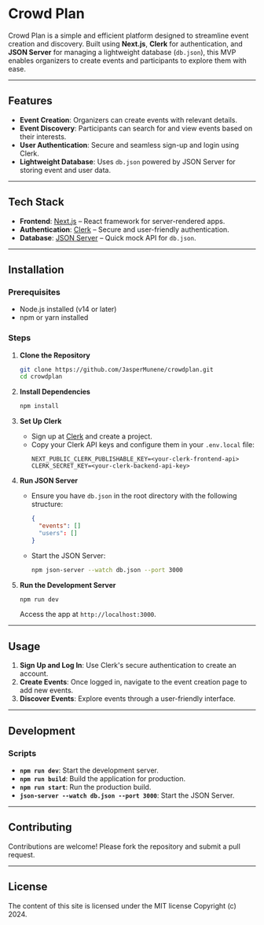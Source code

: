 # Crowd Plan

Crowd Plan is a simple and efficient platform designed to streamline event creation and discovery. Built using **Next.js**, **Clerk** for authentication, and **JSON Server** for managing a lightweight database (`db.json`), this MVP enables organizers to create events and participants to explore them with ease.

---

## Features

- **Event Creation**: Organizers can create events with relevant details.
- **Event Discovery**: Participants can search for and view events based on their interests.
- **User Authentication**: Secure and seamless sign-up and login using Clerk.
- **Lightweight Database**: Uses `db.json` powered by JSON Server for storing event and user data.

---

## Tech Stack

- **Frontend**: [Next.js](https://nextjs.org/) – React framework for server-rendered apps.
- **Authentication**: [Clerk](https://clerk.dev/) – Secure and user-friendly authentication.
- **Database**: [JSON Server](https://github.com/typicode/json-server) – Quick mock API for `db.json`.

---

## Installation

### Prerequisites
- Node.js installed (v14 or later)
- npm or yarn installed

### Steps

1. **Clone the Repository**
   ```bash
   git clone https://github.com/JasperMunene/crowdplan.git
   cd crowdplan
   ```

2. **Install Dependencies**
   ```bash
   npm install
   ```

3. **Set Up Clerk**
   - Sign up at [Clerk](https://clerk.dev/) and create a project.
   - Copy your Clerk API keys and configure them in your `.env.local` file:
     ```env
     NEXT_PUBLIC_CLERK_PUBLISHABLE_KEY=<your-clerk-frontend-api>
     CLERK_SECRET_KEY=<your-clerk-backend-api-key>
     ```

4. **Run JSON Server**
   - Ensure you have `db.json` in the root directory with the following structure:
     ```json
     {
       "events": []
       "users": []
     }
     ```
   - Start the JSON Server:
     ```bash
     npm json-server --watch db.json --port 3000
     ```

5. **Run the Development Server**
   ```bash
   npm run dev
   ```
   Access the app at `http://localhost:3000`.

---

## Usage

1. **Sign Up and Log In**: Use Clerk's secure authentication to create an account.
2. **Create Events**: Once logged in, navigate to the event creation page to add new events.
3. **Discover Events**: Explore events through a user-friendly interface.

---

## Development

### Scripts

- **`npm run dev`**: Start the development server.
- **`npm run build`**: Build the application for production.
- **`npm run start`**: Run the production build.
- **`json-server --watch db.json --port 3000`**: Start the JSON Server.

---

## Contributing

Contributions are welcome! Please fork the repository and submit a pull request.

---

## License

The content of this site is licensed under the MIT license Copyright (c) 2024.

